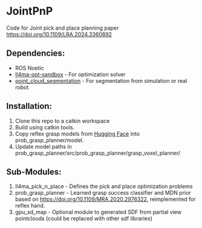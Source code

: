# JointPnP
Code for Joint pick and place planning paper https://doi.org/10.1109/LRA.2024.3360892

## Dependencies:
- ROS Noetic
- [ll4ma-opt-sandbox](https://bitbucket.org/robot-learning/ll4ma-opt-sandbox/src/main/) - For optimization solver
- [point_cloud_segmentation](https://bitbucket.org/robot-learning/point_cloud_segmentation/src/main/) - For segmentation from simulation or real robot

## Installation:
1. Clone this repo to a catkin workspace
2. Build using catkin tools.
3. Copy reflex grasp models from [Hugging Face](https://huggingface.co/ll4ma-lab/ReflexGraspModels) into prob_grasp_planner/model.
4. Update model paths in prob_grasp_planner/src/prob_grasp_planner/grasp_voxel_planner/

## Sub-Modules:
1. ll4ma_pick_n_place - Defines the pick and place optimization problems
2. prob_grasp_planner - Learned grasp success classifier and MDN prior based on https://doi.org/10.1109/MRA.2020.2976322, reimplemented for reflex hand.
3. gpu_sd_map - Optional module to generated SDF from partial view pointclouds (could be replaced with other sdf libraries)
